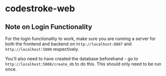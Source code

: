 # codestroke-web

## Note on Login Functionality

For the login functionality to work, make sure you are running a server for both
the frontend and backend on `http://localhost:8887` and `http://localhost:5000`
respectively.


You'll also need to have created the database beforehand - go to
`http://localhost:5000/create_db` to do this. This should only need to be run
once. 
